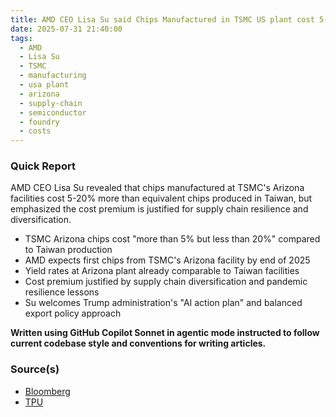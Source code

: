 ```yaml
---
title: AMD CEO Lisa Su said Chips Manufactured in TSMC US plant cost 5-20% more
date: 2025-07-31 21:40:00
tags:
  - AMD
  - Lisa Su
  - TSMC
  - manufacturing
  - usa plant
  - arizona
  - supply-chain
  - semiconductor
  - foundry
  - costs
---
```


### Quick Report

AMD CEO Lisa Su revealed that chips manufactured at TSMC\'s Arizona facilities cost 5-20% more than equivalent chips produced in Taiwan, but emphasized the cost premium is justified for supply chain resilience and diversification.

<!-- more -->

- TSMC Arizona chips cost "more than 5% but less than 20%" compared to Taiwan production
- AMD expects first chips from TSMC\'s Arizona facility by end of 2025
- Yield rates at Arizona plant already comparable to Taiwan facilities
- Cost premium justified by supply chain diversification and pandemic resilience lessons
- Su welcomes Trump administration\'s "AI action plan" and balanced export policy approach

**Written using GitHub Copilot Sonnet in agentic mode instructed to follow current codebase style and conventions for writing articles.**

### Source(s)

- [Bloomberg][def]
- [TPU][def2]

[def]: https://www.bloomberg.com/news/articles/2025-07-23/amd-ceo-su-sees-chips-from-us-tsmc-plant-costing-5-to-20-more
[def2]: https://www.techpowerup.com/339455/amd-chips-made-at-tsmc-usa-to-cost-5-20-percent-more-but-worth-it-ceo-lisa-su#comments
